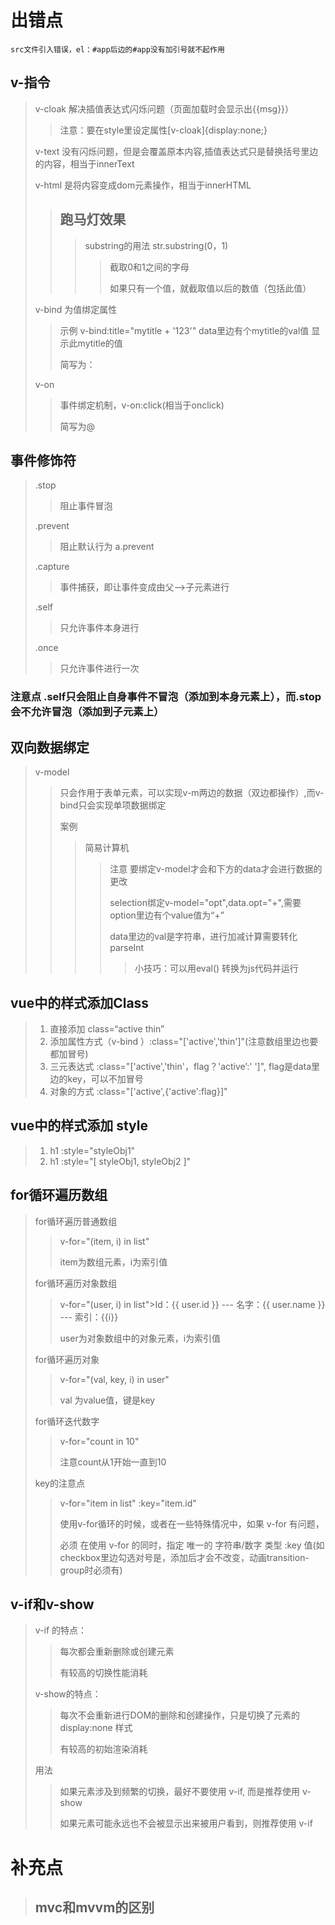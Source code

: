 # 出错点

	src文件引入错误，el：#app后边的#app没有加引号就不起作用

## v-指令

> v-cloak   解决插值表达式闪烁问题（页面加载时会显示出{{msg}}）
>
> > 注意：要在style里设定属性[v-cloak]{display:none;}
>
> v-text   没有闪烁问题，但是会覆盖原本内容,插值表达式只是替换括号里边的内容，相当于innerText
>
> v-html  是将内容变成dom元素操作，相当于innerHTML
>
> > ## 跑马灯效果
> >
> > > substring的用法 str.substring(0，1)
> > >
> > > > 截取0和1之间的字母
> > > >
> > > > 如果只有一个值，就截取值以后的数值（包括此值）
>
> v-bind   为值绑定属性
>
> > 示例 v-bind:title="mytitle + '123'"  data里边有个mytitle的val值  显示此mytitle的值
> >
> > 简写为：
>
> v-on
>
> > 事件绑定机制，v-on:click(相当于onclick)
> >
> > 简写为@

## 事件修饰符

> .stop
>
> > 阻止事件冒泡
>
> .prevent
>
> > 阻止默认行为  a.prevent
>
> .capture
>
> > 事件捕获，即让事件变成由父-->子元素进行
>
> .self
>
> > 只允许事件本身进行
>
> .once
>
> > 只允许事件进行一次

### 	注意点  .self只会阻止自身事件不冒泡（添加到本身元素上），而.stop会不允许冒泡（添加到子元素上）

## 双向数据绑定

> v-model
>
> > 只会作用于表单元素，可以实现v-m两边的数据（双边都操作）,而v-bind只会实现单项数据绑定
> >
> > 案例
> >
> > > 简易计算机
> > >
> > > > 注意  要绑定v-model才会和下方的data才会进行数据的更改
> > > >
> > > > selection绑定v-model="opt",data.opt="+",需要option里边有个value值为“+”
> > > >
> > > > data里边的val是字符串，进行加减计算需要转化 parseInt
> > > >
> > > > > 小技巧：可以用eval() 转换为js代码并运行

## vue中的样式添加Class

> 1. 直接添加 class=“active thin”
> 2. 添加属性方式（v-bind ）:class="['active','thin']"(注意数组里边也要都加冒号)
> 3. 三元表达式 :class="['active','thin'，flag？'active’:' ']", flag是data里边的key，可以不加冒号
> 4. 对象的方式  :class="['active',{'active':flag}]"

## vue中的样式添加 style

> 1. h1 :style="styleObj1"
> 2. h1 :style="[ styleObj1, styleObj2 ]"

## for循环遍历数组

> for循环遍历普通数组
>
> > v-for="(item, i) in list"    
> >
> > item为数组元素，i为索引值
>
> for循环遍历对象数组
>
> > v-for="(user, i) in list">Id：{{ user.id }} --- 名字：{{ user.name }} --- 索引：{{i}}
> >
> > user为对象数组中的对象元素，i为索引值
>
> for循环遍历对象
>
> > v-for="(val, key, i) in user"
> >
> > val 为value值，键是key
>
> for循环迭代数字
>
> >  v-for="count in 10"
> >
> > 注意count从1开始一直到10
>
> key的注意点
>
> > v-for="item in list" :key="item.id"
> >
> > 使用v-for循环的时候，或者在一些特殊情况中，如果 v-for 有问题，
> >
> > 必须 在使用 v-for 的同时，指定 唯一的 字符串/数字 类型 :key 值(如checkbox里边勾选对号是，添加后才会不改变，动画transition-group时必须有)

## v-if和v-show

> v-if 的特点：
>
> >  每次都会重新删除或创建元素
> >
> > 有较高的切换性能消耗
>
> v-show的特点：
>
> > 每次不会重新进行DOM的删除和创建操作，只是切换了元素的 display:none 样式
> >
> > 有较高的初始渲染消耗
>
> 用法
>
> > 如果元素涉及到频繁的切换，最好不要使用 v-if, 而是推荐使用 v-show
> >
> > 如果元素可能永远也不会被显示出来被用户看到，则推荐使用 v-if

# 补充点

> ## mvc和mvvm的区别 
>
> 

